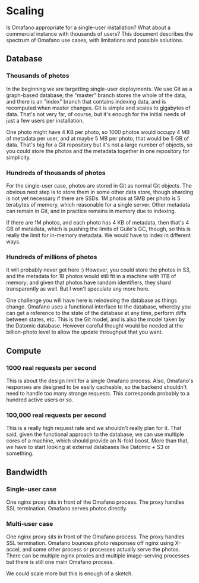 # Scaling

Is Omafano appropriate for a single-user installation?  What about a
commercial instance with thousands of users?  This document describes
the spectrum of Omafano use cases, with limitations and possible
solutions.

## Database

### Thousands of photos

In the beginning we are targetting single-user deployments.  We use Git
as a graph-based database; the "master" branch stores the whole of the
data, and there is an "index" branch that contains indexing data, and is
recomputed when master changes.  Git is simple and scales to gigabytes
of data.  That's not very far, of course, but it's enough for the
initial needs of just a few users per installation.

One photo might have 4 KB per photo, so 1000 photos would occupy 4 MB of
metadata per user, and at maybe 5 MB per photo, that would be 5 GB of
data.  That's big for a Git repository but it's not a large number of
objects, so you could store the photos and the metadata together in one
repository for simplicity.

### Hundreds of thousands of photos

For the single-user case, photos are stored in Git as normal Git
objects.  The obvious next step is to store them in some other data
store, though sharding is not yet necessary if there are SSDs.  1M
photos at 5MB per photo is 5 terabytes of memory, which reasonable for a
single server.  Other metadata can remain in Git, and in practice
remains in memory due to indexing.

If there are 1M photos, and each photo has 4 KB of metadata, then
that's 4 GB of metadata, which is pushing the limits of Guile's GC,
though, so this is really the limit for in-memory metadata.  We would
have to index in different ways.

### Hundreds of millions of photos

It will probably never get here :)  However, you could store the photos
in S3, and the metadata for 1B photos would still fit in a machine with
1TB of memory; and given that photos have random identifiers, they shard
transparently as well.  But I won't speculate any more here.

One challenge you will have here is reindexing the database as things
change.  Omafano uses a functional interface to the database, whereby
you can get a reference to the state of the database at any time,
perform diffs between states, etc.  This is the Git model, and is also
the model taken by the Datomic database.  However careful thought would
be needed at the billion-photo level to allow the update throughput that
you want.

## Compute

### 1000 real requests per second

This is about the design limit for a single Omafano process.  Also,
Omafano's responses are designed to be easily cacheable, so the backend
shouldn't need to handle too many strange requests.  This corresponds
probably to a hundred active users or so.

### 100,000 real requests per second

This is a really high request rate and we shouldn't really plan for it.
That said, given the functional approach to the database, we can use
multiple cores of a machine, which should provide an N-fold boost.  More
than that, we have to start looking at external databases like Datomic +
S3 or something.

## Bandwidth

### Single-user case

One nginx proxy sits in front of the Omafano process.  The proxy handles
SSL termination.  Omafano serves photos directly.

### Multi-user case

One nginx proxy sits in front of the Omafano process.  The proxy handles
SSL termination.  Omafano bounces photo responses off nginx using
X-accel, and some other process or processes actually serve the photos.
There can be multiple nginx proxies and multiple image-serving processes
but there is still one main Omafano process.

We could scale more but this is enough of a sketch.
